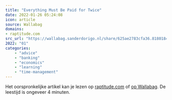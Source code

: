 ```yaml
---
title: "Everything Must Be Paid for Twice"
date: 2022-01-26 05:24:08
icon: article
source: Wallabag
domains:
- raptitude.com
src_url: "https://wallabag.sanderdorigo.nl/share/625ae2783cfa36.81801842"
2022: "01"
categories:
    - "advice"
    - "banking"
    - "economics"
    - "learning"
    - "time-management"
---
```

Het oorspronkelijke artikel kan je lezen op [raptitude.com](https://www.raptitude.com/2022/01/everything-must-be-paid-for-twice/) of [op Wallabag](https://wallabag.sanderdorigo.nl/share/625ae2783cfa36.81801842). De leestijd is ongeveer 4 minuten.